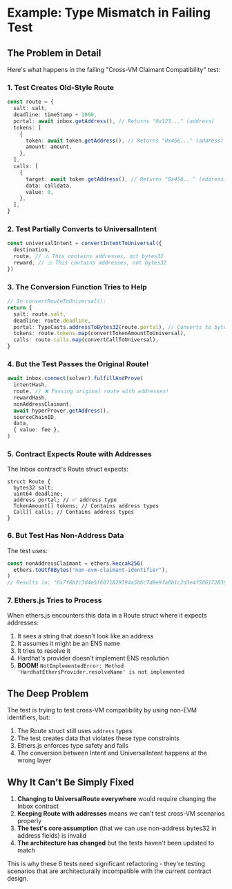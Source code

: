 # Example: Type Mismatch in Failing Test

## The Problem in Detail

Here's what happens in the failing "Cross-VM Claimant Compatibility" test:

### 1. Test Creates Old-Style Route

```typescript
const route = {
  salt: salt,
  deadline: timeStamp + 1000,
  portal: await inbox.getAddress(), // Returns "0x123..." (address)
  tokens: [
    {
      token: await token.getAddress(), // Returns "0x456..." (address)
      amount: amount,
    },
  ],
  calls: [
    {
      target: await token.getAddress(), // Returns "0x456..." (address)
      data: calldata,
      value: 0,
    },
  ],
}
```

### 2. Test Partially Converts to UniversalIntent

```typescript
const universalIntent = convertIntentToUniversal({
  destination,
  route, // ⚠️ This contains addresses, not bytes32
  reward, // ⚠️ This contains addresses, not bytes32
})
```

### 3. The Conversion Function Tries to Help

```typescript
// In convertRouteToUniversal():
return {
  salt: route.salt,
  deadline: route.deadline,
  portal: TypeCasts.addressToBytes32(route.portal), // Converts to bytes32
  tokens: route.tokens.map(convertTokenAmountToUniversal),
  calls: route.calls.map(convertCallToUniversal),
}
```

### 4. But the Test Passes the Original Route!

```typescript
await inbox.connect(solver).fulfillAndProve(
  intentHash,
  route, // ❌ Passing original route with addresses!
  rewardHash,
  nonAddressClaimant,
  await hyperProver.getAddress(),
  sourceChainID,
  data,
  { value: fee },
)
```

### 5. Contract Expects Route with Addresses

The Inbox contract's Route struct expects:

```solidity
struct Route {
  bytes32 salt;
  uint64 deadline;
  address portal; // ✅ address type
  TokenAmount[] tokens; // Contains address types
  Call[] calls; // Contains address types
}
```

### 6. But Test Has Non-Address Data

The test uses:

```typescript
const nonAddressClaimant = ethers.keccak256(
  ethers.toUtf8Bytes("non-evm-claimant-identifier"),
)
// Results in: "0x7f8b2c3d4e5f6071829394a5b6c7d8e9fa0b1c2d3e4f506172839495a6b7c8d9"
```

### 7. Ethers.js Tries to Process

When ethers.js encounters this data in a Route struct where it expects addresses:

1. It sees a string that doesn't look like an address
2. It assumes it might be an ENS name
3. It tries to resolve it
4. Hardhat's provider doesn't implement ENS resolution
5. **BOOM!** `NotImplementedError: Method 'HardhatEthersProvider.resolveName' is not implemented`

## The Deep Problem

The test is trying to test cross-VM compatibility by using non-EVM identifiers, but:

1. The Route struct still uses `address` types
2. The test creates data that violates these type constraints
3. Ethers.js enforces type safety and fails
4. The conversion between Intent and UniversalIntent happens at the wrong layer

## Why It Can't Be Simply Fixed

1. **Changing to UniversalRoute everywhere** would require changing the Inbox contract
2. **Keeping Route with addresses** means we can't test cross-VM scenarios properly
3. **The test's core assumption** (that we can use non-address bytes32 in address fields) is invalid
4. **The architecture has changed** but the tests haven't been updated to match

This is why these 6 tests need significant refactoring - they're testing scenarios that are architecturally incompatible with the current contract design.
